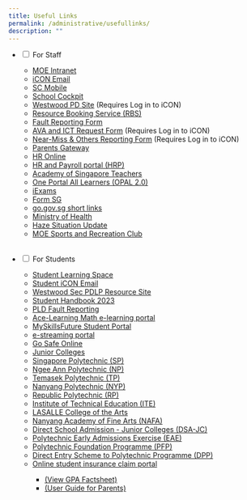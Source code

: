 ```yaml
---
title: Useful Links
permalink: /administrative/usefullinks/
description: ""
---
```

<ul class="jekyllcodex_accordion">

<li><input type="checkbox" id="accordion1">
<label for="accordion1">For Staff</label><div>
<p></p><ul>
<li><a href="https://intranet.moe.gov.sg/">MOE Intranet</a></li>
<li><a href="https://workspace.google.com/dashboard">iCON Email</a></li>
<li><a href="https://scmobile.moe.edu.sg/">SC Mobile</a>
</li>
<li><a href="https://schoolcockpit.moe.gov.sg/">School Cockpit</a> </li>

<li><a href="https://go.gov.sg/wwstaffpd">Westwood PD Site</a> (Requires Log in to iCON)</li>

<li><a href="https://rbs.avero-tech.com/">Resource Booking Service (RBS)</a></li>

<li><a href="http://go.gov.sg/sw9yzq">Fault Reporting Form</a></li>

<li><a href="http://go.gov.sg/47sptz">AVA and ICT Request Form</a> (Requires Log in to iCON)</li>

<li><a href="https://tinyurl.com/near-miss-incident">Near-Miss &amp; Others Reporting Form</a> (Requires Log in to iCON)</li>

<li><a href="https://pg.moe.edu.sg/">Parents Gateway</a>
</li>
<li><a href="http://intranet.moe.gov.sg/hronline/Pages/Home.aspx">HR Online</a></li>

<li><a href="https://www.hrp.gov.sg/">HR and Payroll portal (HRP)</a></li>

<li><a href="https://academyofsingaporeteachers.moe.edu.sg/">Academy of Singapore Teachers</a></li>

<li><a href="https://www.opal2.moe.edu.sg/">One Portal All Learners (OPAL 2.0)</a></li>

<li><a href="https://iexams.seab.gov.sg/login">iExams</a></li>

<li><a href="https://form.gov.sg/">Form SG</a></li>

<li><a href="https://go.gov.sg/">go.gov.sg short links</a></li>

<li><a href="https://www.moh.gov.sg/">Ministry of Health</a></li>

<li><a href="https://www.haze.gov.sg/">Haze Situation Update</a></li>

<li><a href="https://www.mesrc.net/">MOE Sports and Recreation Club</a></li><br><p></p>
</ul></div></li>

<li><input type="checkbox" id="accordion2">
<label for="accordion2">For Students</label><div>
	<p></p><ul>
<li><a href="https://learning.moe.edu.sg/">Student Learning Space</a></li>
	<li><a href="https://workspace.google.com/dashboard">Student iCON Email</a></li>
<li>	<a href="https://go.gov.sg/pdlpwwss">Westwood Sec PDLP Resource Site</a></li>
	
<li><a target="_blank" href="https://drive.google.com/file/d/1GSjC_XxSwQJra0EgTCyTdvJEHI32JfNy/view?usp=share_link">Student Handbook 2023</a></li>
<li><a href="https://go.gov.sg/pytjkj">PLD Fault Reporting</a></li>
<li>	<a href="https://www.ace-learning.com/">Ace-Learning Math e-learning portal</a></li>
<li>	<a href="https://www.myskillsfuture.gov.sg/content/student/en/secondary.html">MySkillsFuture Student Portal</a></li>

<li><a href="https://www.nstream.sg/login/login.aspx">e-streaming portal</a></li>
		
<li><a href="https://www.csa.gov.sg/gosafeonline/">Go Safe Online</a></li>
	
<li><a href="https://sis.moe.gov.sg/">Junior Colleges</a>
	</li>
<li>	<a href="http://www.sp.edu.sg/">Singapore Polytechnic (SP)</a></li>

<li><a href="http://www.np.edu.sg/">Ngee Ann Polytechnic (NP)</a></li>
<li>	<a href="http://www.tp.edu.sg/">Temasek Polytechnic (TP)</a></li>
<li>	<a href="http://www.nyp.edu.sg/">Nanyang Polytechnic (NYP)</a></li>
<li>	<a href="http://www.rp.edu.sg/">Republic Polytechnic (RP)</a></li>
<li>	<a href="http://www.ite.edu.sg/">Institute of Technical Education (ITE)</a></li>
<li>	<a href="http://www.lasalle.edu.sg/">LASALLE College of the Arts</a></li>
	<li><a href="http://www.nafa.edu.sg/">Nanyang Academy of Fine Arts (NAFA)</a></li>
<li>	<a href="https://www.moe.gov.sg/post-secondary/admissions/dsa/apply/">Direct School Admission - Junior Colleges (DSA-JC)</a></li>
	<li><a href="https://eae.polytechnic.edu.sg/eaeStudIns/menu.jsp">Polytechnic Early Admissions Exercise (EAE)</a></li>
<li>	<a href="https://pfp.polytechnic.edu.sg/PFP/index.html">Polytechnic Foundation Programme (PFP)</a></li>
	<li><a href="https://www.ite.edu.sg/admissions/full-time-courses/higher-nitec-dpp">Direct Entry Scheme to Polytechnic Programme (DPP)</a></li>
<li>	<a href="https://studentgpa.incomegroupins.com.sg/">Online student insurance claim portal</a></li>
<ul><li>	<a target="_blank" href="https://go.gov.sg/rpk4gv">(View GPA Factsheet)</a></li>
	<li>	<a target="_blank" href="https://go.gov.sg/nrzysy">(User Guide for Parents)</a><p></p></li></ul>
</ul></div></li>

</ul>